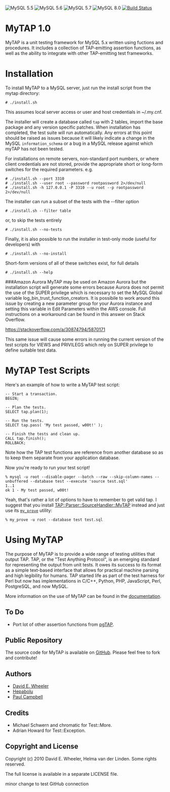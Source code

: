 ![MySQL 5.5](https://img.shields.io/badge/MySQL%205.5-tested-orange.svg) 
![MySQL 5.6](https://img.shields.io/badge/MySQL%205.6-tested-orange.svg) 
![MySQL 5.7](https://img.shields.io/badge/MySQL%205.7-tested-orange.svg) 
![MySQL 8.0](https://img.shields.io/badge/MySQL%208.0-tested-orange.svg) 
[![Build Status](https://travis-ci.org/hepabolu/mytap.svg?branch=master)](https://travis-ci.org/hepabolu/mytap)


MyTAP 1.0
==========

MyTAP is a unit testing framework for MySQL 5.x written using fuctions and
procedures. It includes a collection of TAP-emitting assertion functions, as
well as the ability to integrate with other TAP-emitting test frameworks.

Installation
============

To install MyTAP to a MySQL server, just run the install script from the mytap directory:

    # ./install.sh

This assumes local server access or user and host credentials in ~/.my.cnf.

The installer will create a database called `tap` with 2 tables, import the
base package and any version specific patches. When installation has completed,
the test suite will run automatically. Any errors at this point should be
raised as issues because it will likely indicate a change in the MySQL
`information_schema` or a bug in a MySQL release against which myTAP has not
been tested.

For installations on remote servers, non-standard port numbers, or where client
credentials are not stored, provide the appropriate short or long-form switches
for the required parameters. e.g. 
    
    # ./install.sh --port 3310
    # ./install.sh --user root --password rootpassword 2>/dev/null
    # ./install.sh -h 127.0.0.1 -P 3310 --u root --p rootpassword 2>/dev/null


The installer can run a subset of the tests with the --filter option

    # ./install.sh --filter table

 or, to skip the tests entirely

    # ./install.sh --no-tests

Finally, it is also possible to run the installer in test-only mode (useful for
developers) with

    # ./install.sh --no-install

Short-form versions of all of these switches exist, for full details

    # ./install.sh --help


###Amazon Aurora
MyTAP may be used on Amazon Aurora but the installation script will generate
some errors because Aurora does not permit the use of the SUPER privilege
which is necessary to set the MySQL Global variable log_bin_trust_function_creators.
It is possibile to work around this issue by creating a new parameter group for
your Aurora instance and setting this variable in Edit Parameters within the AWS
console. Full instructions on a workaround can be found in this answer on Stack
Overflow.

https://stackoverflow.com/a/30874794/5870171

This same issue will cause some errors in running the current version of the test
scripts for VIEWS and PRIVILEGS which rely on SUPER privilege to define suitable
test data. 


MyTAP Test Scripts
==================

Here's an example of how to write a MyTAP test script:

    -- Start a transaction.
    BEGIN;

    -- Plan the tests.
    SELECT tap.plan(1);

    -- Run the tests.
    SELECT tap.pass( 'My test passed, w00t!' );

    -- Finish the tests and clean up.
    CALL tap.finish();
    ROLLBACK;

Note how the TAP test functions are reference from another database so as to
keep them separate from your application database.

Now you're ready to run your test script!

    % mysql -u root --disable-pager --batch --raw --skip-column-names --unbuffered --database test --execute 'source test.sql'
    1..1
    ok 1 - My test passed, w00t!

Yeah, that's rather a lot of options to have to remember to get valid tap. I
suggest that you install
[TAP::Parser::SourceHandler::MyTAP](http://search.cpan.org/dist/TAP-Parser-SourceHandler-MyTAP)
instead and just use its [`my_prove`](http://search.cpan.org/perldoc?my_prove)
utility:

    % my_prove -u root --database test test.sql

Using MyTAP
===========

The purpose of MyTAP is to provide a wide range of testing utilities that
output TAP. TAP, or the "Test Anything Protocol", is an emerging standard for
representing the output from unit tests. It owes its success to its format as
a simple text-based interface that allows for practical machine parsing and
high legibility for humans. TAP started life as part of the test harness for
Perl but now has implementations in C/C++, Python, PHP, JavaScript, Perl,
PostgreSQL, and now MySQL.

More information on the use of MyTAP can be found in the [documentation](https://hepabolu.github.io/mytap).


To Do
-----
* Port lot of other assertion functions from [pgTAP](http://pgtap.org/).

Public Repository
-----------------

The source code for MyTAP is available on
[GitHub](http://github.com/hepabolu/mytap/). Please feel free to fork and
contribute!

Authors
------

* [David E. Wheeler](http://justatheory.com/)
* [Hepabolu](https://github.com/hepabolu/mytap)
* [Paul Campbell](https://github.com/animalcarpet)

Credits
-------

* Michael Schwern and chromatic for Test::More.
* Adrian Howard for Test::Exception.

Copyright and License
---------------------

Copyright (c) 2010 David E. Wheeler, Helma van der Linden. Some rights reserved.

The full license is available in a separate LICENSE file.

minor change to test GitHub connection
